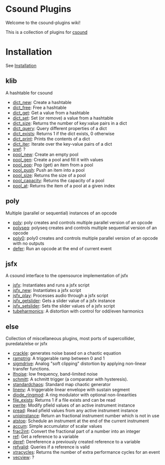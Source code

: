 # Csound Plugins

Welcome to the csound-plugins wiki! 

This is a collection of plugins for [csound](https://csound.com/)

# Installation

See [Installation](Installation.md)


## klib

A hashtable for csound

* [dict_new](opcodes/dict_new.md): Create a hashtable 
* [dict_free](opcodes/dict_free.md): Free a hashtable 
* [dict_get](opcodes/dict_get.md): Get a value from a hashtable 
* [dict_set](opcodes/dict_set.md): Set (or remove) a value from a hashtable 
* [dict_size](opcodes/dict_size.md): Returns the number of key:value pairs in a dict 
* [dict_query](opcodes/dict_query.md): Query different properties of a dict 
* [dict_exists](opcodes/dict_exists.md): Returns 1 if the dict exists, 0 otherwise 
* [dict_print](opcodes/dict_print.md): Prints the contents of a dict 
* [dict_iter](opcodes/dict_iter.md): Iterate over the key-value pairs of a dict 
* [sref](opcodes/sref.md): ? 
* [pool_new](opcodes/pool_new.md): Create an empty  pool 
* [pool_gen](opcodes/pool_gen.md): Create a pool and fill it with values 
* [pool_pop](opcodes/pool_pop.md): Pop (get) an item from a pool 
* [pool_push](opcodes/pool_push.md): Push an item into a pool 
* [pool_size](opcodes/pool_size.md): Returns the size of a pool 
* [pool_capacity](opcodes/pool_capacity.md): Returns the capacity of a pool 
* [pool_at](opcodes/pool_at.md): Returns the item of a pool at a given index 


## poly

Multiple (parallel or sequential) instances of an opcode

* [poly](opcodes/poly.md): poly creates and controls multiple parallel version of an opcode 
* [polyseq](opcodes/polyseq.md): polyseq creates and controls multiple sequential version of an opcode 
* [poly0](opcodes/poly0.md): poly0 creates and controls multiple parallel version of an opcode with no outputs 
* [defer](opcodes/defer.md): Run an opcode at the end of current event 


## jsfx

A csound interface to the opensource implementation of jsfx

* [jsfx](opcodes/jsfx.md): Instantiates and runs a jsfx script 
* [jsfx_new](opcodes/jsfx_new.md): Instantiates a jsfx script 
* [jsfx_play](opcodes/jsfx_play.md): Processes audio through a jsfx script 
* [jsfx_getslider](opcodes/jsfx_getslider.md): Gets a slider value of a jsfx instance 
* [jsfx_setslider](opcodes/jsfx_setslider.md): Sets the slider values of a jsfx script 
* [tubeharmonics](opcodes/tubeharmonics.md): A distortion with control for odd/even harmonics 


## else

Collection of miscellaneous plugins, most ports of supercollider, puredata/else or jsfx

* [crackle](opcodes/crackle.md): generates noise based on a chaotic equation 
* [ramptrig](opcodes/ramptrig.md): A triggerable ramp between 0 and 1 
* [sigmdrive](opcodes/sigmdrive.md): Analog "soft clipping" distortion by applying non-linear transfer functions. 
* [lfnoise](opcodes/lfnoise.md): low frequency, band-limited noise 
* [schmitt](opcodes/schmitt.md): A schmitt trigger (a comparator with hysteresis). 
* [standardchaos](opcodes/standardchaos.md): Standard map chaotic generator 
* [linenv](opcodes/linenv.md): A triggerable linear envelope with sustain segment 
* [diode_ringmod](opcodes/diode_ringmod.md): A ring modulator with optional non-linearities 
* [file_exists](opcodes/file_exists.md): Returns 1 if a file exists and can be read 
* [pwrite](opcodes/pwrite.md): Modify pfield values of an active instrument instance 
* [pread](opcodes/pread.md): Read pfield values from any active instrument instance 
* [uniqinstance](opcodes/uniqinstance.md): Return an fractional instrument number which is not in use 
* [atstop](opcodes/atstop.md): Schedule an instrument at the end of the current instrument 
* [accum](opcodes/accum.md): Simple accumulator of scalar values 
* [frac2int](opcodes/frac2int.md): Convert the fractional part of a number into an integer 
* [ref](opcodes/ref.md): Get a reference to a variable 
* [deref](opcodes/deref.md): Dereference a previously created reference to a variable 
* [refvalid](opcodes/refvalid.md): Queries if a reference is valid 
* [xtracycles](opcodes/xtracycles.md): Returns the number of extra performance cycles for an event 
* [vecview](opcodes/vecview.md): ? 



